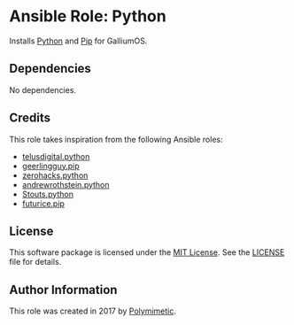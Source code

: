# Ansible Role: Python

Installs [Python](https://www.python.org/) and [Pip](https://pip.pypa.io) for GalliumOS.

## Dependencies

No dependencies.

## Credits

This role takes inspiration from the following Ansible roles:

- [telusdigital.python](https://github.com/telusdigital/ansible-python)
- [geerlingguy.pip](https://github.com/geerlingguy/ansible-role-pip)
- [zerohacks.python](https://github.com/zerohacks/ansible-python)
- [andrewrothstein.python](https://github.com/andrewrothstein/ansible-python)
- [Stouts.python](https://github.com/Stouts/Stouts.python)
- [futurice.pip](https://github.com/futurice/ansible-pip)

## License

This software package is licensed under the [MIT License](https://opensource.org/licenses/MIT). See the [LICENSE](./LICENSE) file for details.

## Author Information

This role was created in 2017 by [Polymimetic](https://github.com/polymimetic).
